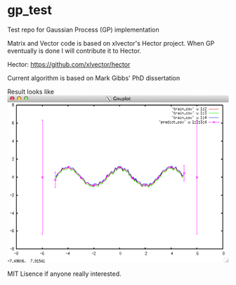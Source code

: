 gp_test
=======

Test repo for Gaussian Process (GP) implementation

Matrix and Vector code is based on xlvector's Hector project. 
When GP eventually is done I will contribute it to Hector.

Hector:
https://github.com/xlvector/hector

Current algorithm is based on Mark Gibbs' PhD dissertation

Result looks like
![ScreenShot](https://github.com/fengqi0423/gp_test/blob/master/gp.png?raw=true)

MIT Lisence if anyone really interested.


